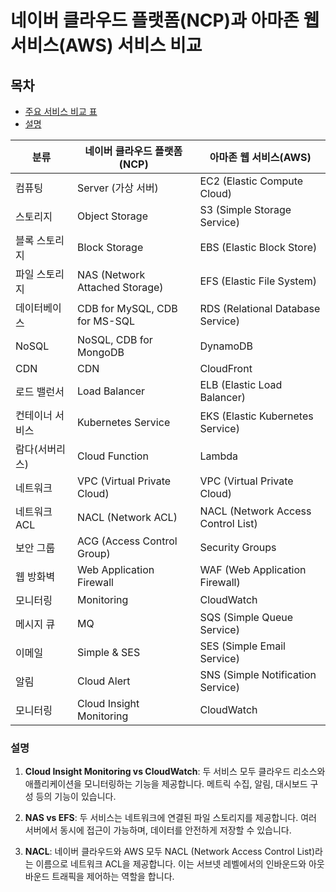# 네이버 클라우드 플랫폼(NCP)과 아마존 웹 서비스(AWS) 서비스 비교
## 목차
- [주요 서비스 비교 표](#주요-서비스-비교-표)
- [설명](#설명)

| 분류                | 네이버 클라우드 플랫폼(NCP)    | 아마존 웹 서비스(AWS)         |
|---------------------|--------------------------------|------------------------------|
| 컴퓨팅              | Server (가상 서버)             | EC2 (Elastic Compute Cloud)  |
| 스토리지            | Object Storage                 | S3 (Simple Storage Service)  |
| 블록 스토리지       | Block Storage                  | EBS (Elastic Block Store)    |
| 파일 스토리지       | NAS (Network Attached Storage) | EFS (Elastic File System)    |
| 데이터베이스        | CDB for MySQL, CDB for MS-SQL  | RDS (Relational Database Service) |
| NoSQL               | NoSQL, CDB for MongoDB         | DynamoDB                     |
| CDN                 | CDN                            | CloudFront                   |
| 로드 밸런서         | Load Balancer                  | ELB (Elastic Load Balancer)  |
| 컨테이너 서비스     | Kubernetes Service             | EKS (Elastic Kubernetes Service) |
| 람다(서버리스)      | Cloud Function                 | Lambda                       |
| 네트워크            | VPC (Virtual Private Cloud)    | VPC (Virtual Private Cloud)  |
| 네트워크 ACL        | NACL (Network ACL)             | NACL (Network Access Control List) |
| 보안 그룹           | ACG (Access Control Group)     | Security Groups               |
| 웹 방화벽           | Web Application Firewall       | WAF (Web Application Firewall)|
| 모니터링            | Monitoring                     | CloudWatch                   |
| 메시지 큐           | MQ                             | SQS (Simple Queue Service)    |
| 이메일              | Simple & SES                   | SES (Simple Email Service)   |
| 알림                | Cloud Alert                    | SNS (Simple Notification Service) |
| 모니터링            | Cloud Insight Monitoring       | CloudWatch                   |


### 설명

1. **Cloud Insight Monitoring vs CloudWatch**: 두 서비스 모두 클라우드 리소스와 애플리케이션을 모니터링하는 기능을 제공합니다. 메트릭 수집, 알림, 대시보드 구성 등의 기능이 있습니다.

2. **NAS vs EFS**: 두 서비스는 네트워크에 연결된 파일 스토리지를 제공합니다. 여러 서버에서 동시에 접근이 가능하며, 데이터를 안전하게 저장할 수 있습니다.

3. **NACL**: 네이버 클라우드와 AWS 모두 NACL (Network Access Control List)라는 이름으로 네트워크 ACL을 제공합니다. 이는 서브넷 레벨에서의 인바운드와 아웃바운드 트래픽을 제어하는 역할을 합니다.

